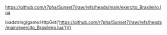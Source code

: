 https://github.com/r7pha/Sunset7/raw/refs/heads/main/exercito_Brasileiro.lua


loadstring(game:HttpGet('https://github.com/r7pha/Sunset7/raw/refs/heads/main/exercito_Brasileiro.lua'))()
